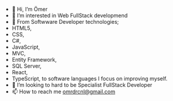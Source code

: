 * 👋 Hi, I’m Ömer
* 👀 I’m interested in Web FullStack developmend
* 🌱 From Softwware Developer technologies;
* HTML5,
* CSS,
* C#,
*  JavaScript,
* MVC,
* Entity Framework,
* SQL Server,
* React,
* TypeScript, to software languages I focus on improving myself.
* 💞️ I’m looking to hard to be Specialist FullStack Developer
* 📫 How to reach me omrdrcnl@gmail.com
